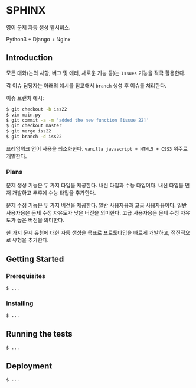 # SPHINX

영어 문제 자동 생성 웹서비스.

Python3 + Django + Nginx

## Introduction

모든 대화(논의 사항, 버그 및 에러, 새로운 기능 등)는 `Issues` 기능을 적극 활용한다.

각 이슈 담당자는 아래의 예시를 참고해서 `branch` 생성 후 이슈를 처리한다.

이슈 브랜치 예시:

```sh
$ git checkout -b iss22
$ vim main.py
$ git commit -a -m 'added the new function [issue 22]'
$ git checkout master
$ git merge iss22
$ git branch -d iss22
```

프레임워크 언어 사용을 최소화한다.
`vanilla javascript + HTML5 + CSS3` 위주로 개발한다.

### Plans

문제 생성 기능은 두 가지 타입을 제공한다.
내신 타입과 수능 타입이다.
내신 타입을 먼저 개발하고 추후에 수능 타입을 추가한다.

문제 수정 기능은 두 가지 버전을 제공한다.
일반 사용자용과 고급 사용자용이다.
일반 사용자용은 문제 수정 자유도가 낮은 버전을 의미한다.
고급 사용자용은 문제 수정 자유도가 높은 버전을 의미한다.

한 가지 문제 유형에 대한 자동 생성을 목표로 프로토타입을 빠르게 개발하고, 점진적으로 유형을 추가한다.

## Getting Started

### Prerequisites

```sh
$ ...
```

### Installing

```sh
$ ...
```

## Running the tests

```sh
$ ...
```

## Deployment

```sh
$ ...
```
